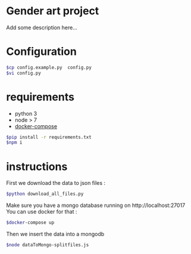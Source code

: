 
# Gender art project

Add some description here...

# Configuration

```bash
$cp config.example.py  config.py
$vi config.py 
```

# requirements

- python 3
- node > 7
- [docker-compose](https://docs.docker.com/compose/install/)

```bash
$pip install -r requirements.txt
$npm i
```

# instructions  

First we download the data to json files :

```bash
$python download_all_files.py 
```

Make sure you have a mongo database running on http://localhost:27017
You can use docker for that :

```bash
$docker-compose up 
```

Then we insert the data into a mongodb

```bash
$node dataToMongo-splitfiles.js 
```